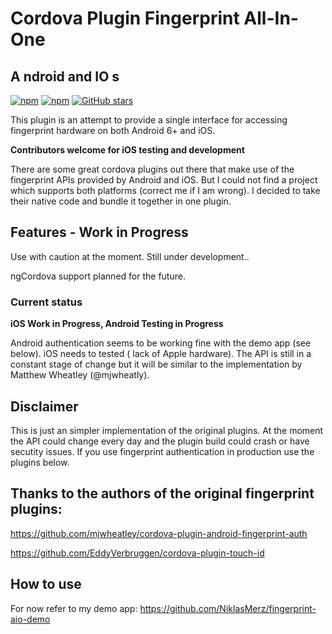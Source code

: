 # Cordova Plugin Fingerprint All-In-One
## **A** ndroid and **IO** s

[![npm](https://img.shields.io/npm/v/cordova-plugin-fingerprint-aio.svg?maxAge=2592000)](https://www.npmjs.com/package/cordova-plugin-fingerprint-aio)
[![npm](https://img.shields.io/npm/dt/express.svg?maxAge=2592000)](https://www.npmjs.com/package/cordova-plugin-fingerprint-aio)
[![GitHub stars](https://img.shields.io/github/stars/badges/shields.svg?style=social&label=Star&maxAge=2592000)](https://github.com/NiklasMerz/cordova-plugin-fingerprint-aio)

This plugin is an attempt to provide a single interface for accessing fingerprint hardware on both Android 6+ and iOS.

**Contributors welcome for iOS testing and development**

There are some great cordova plugins out there that make use of the fingerprint APIs provided by Android and iOS. But I could not find a project which supports both platforms (correct me if I am wrong). I decided to take their native code and bundle it together in one plugin.

## Features - Work in Progress
Use with caution at the moment. Still under development..

ngCordova support planned for the future.

### Current status

**iOS Work in Progress, Android Testing in Progress**

Android authentication seems to be working fine with the demo app (see below). iOS needs to tested ( lack of Apple hardware).
The API is still in a constant stage of change but it will be similar to the implementation by Matthew Wheatley (@mjwheatly).

## Disclaimer
This is just an simpler implementation of the original plugins. At the moment the API could change every day and the plugin build could crash or have secutity issues. If you use fingerprint authentication in production use the plugins below.

## Thanks to the authors of the original fingerprint plugins:

https://github.com/mjwheatley/cordova-plugin-android-fingerprint-auth

https://github.com/EddyVerbruggen/cordova-plugin-touch-id

## How to use

For now refer to my demo app: https://github.com/NiklasMerz/fingerprint-aio-demo
